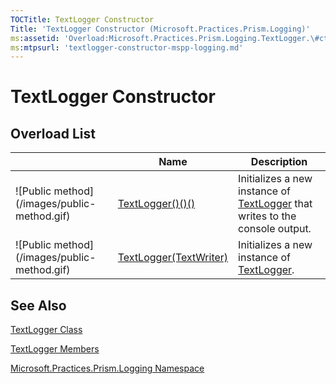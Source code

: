 ```yaml
---
TOCTitle: TextLogger Constructor
Title: 'TextLogger Constructor (Microsoft.Practices.Prism.Logging)'
ms:assetid: 'Overload:Microsoft.Practices.Prism.Logging.TextLogger.\#ctor'
ms:mtpsurl: 'textlogger-constructor-mspp-logging.md'
---
```


# TextLogger Constructor

## Overload List


<table>

<thead>
<tr class="header">
<th> </th>
<th>Name</th>
<th>Description</th>
</tr>
</thead>
<tbody>
<tr class="odd">
<td>![Public method](/images/public-method.gif)</td>
<td><a href="https://msdn.microsoft.com/library/microsoft.practices.prism.logging.textlogger.">TextLogger()()()</a></td>
<td><div class="summary">
Initializes a new instance of <a href="https://msdn.microsoft.com/library/microsoft.practices.prism.logging.textlogger">TextLogger</a> that writes to the console output.
</div></td>
</tr>
<tr class="even">
<td>![Public method](/images/public-method.gif)</td>
<td><a href="https://msdn.microsoft.com/library/microsoft.practices.prism.logging.textlogger.">TextLogger(TextWriter)</a></td>
<td><div class="summary">
Initializes a new instance of <a href="https://msdn.microsoft.com/library/microsoft.practices.prism.logging.textlogger">TextLogger</a>.
</div></td>
</tr>
</tbody>
</table>

## See Also
[TextLogger Class](https://msdn.microsoft.com/library/microsoft.practices.prism.logging.textlogger)

[TextLogger Members](https://msdn.microsoft.com/allmembers.t:microsoft.practices.prism.logging.textlogger)

[Microsoft.Practices.Prism.Logging Namespace](https://msdn.microsoft.com/library/microsoft.practices.prism.logging)
